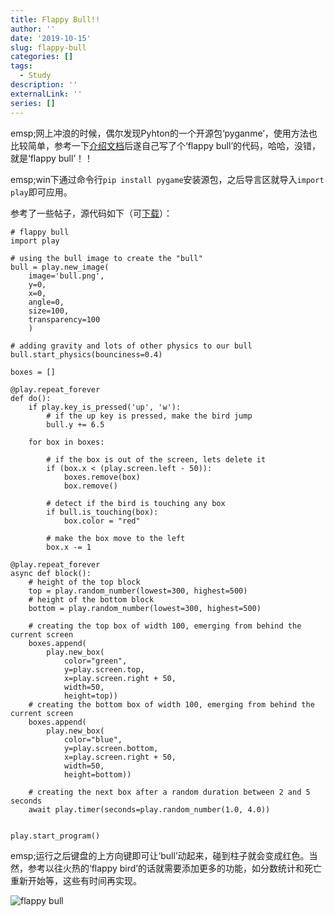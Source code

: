 ```yaml
---
title: Flappy Bull!!
author: ''
date: '2019-10-15'
slug: flappy-bull
categories: []
tags:
  - Study
description: ''
externalLink: ''
series: []
---
```

emsp;网上冲浪的时候，偶尔发现Pyhton的一个开源包‘pyganme’，使用方法也比较简单，参考一下[介绍文档](https://github.com/pygame/pygame)后遂自己写了个‘flappy bull’的代码，哈哈，没错，就是‘flappy bull’！！

emsp;win下通过命令行`pip install pygame`安装源包，之后导言区就导入`import play`即可应用。

参考了一些帖子，源代码如下（可[下载](https://raw.githubusercontent.com/HankPPeng/HankPeng.com/master/images/flappy_bull.7z)）：

```
# flappy bull
import play

# using the bull image to create the "bull"
bull = play.new_image(
    image='bull.png',
    y=0,
    x=0,
    angle=0,
    size=100,
    transparency=100
    )

# adding gravity and lots of other physics to our bull
bull.start_physics(bounciness=0.4)

boxes = []

@play.repeat_forever
def do():
    if play.key_is_pressed('up', 'w'):
        # if the up key is pressed, make the bird jump
        bull.y += 6.5

    for box in boxes:

        # if the box is out of the screen, lets delete it
        if (box.x < (play.screen.left - 50)):
            boxes.remove(box)
            box.remove()

        # detect if the bird is touching any box
        if bull.is_touching(box):
            box.color = "red"

        # make the box move to the left
        box.x -= 1

@play.repeat_forever
async def block():
    # height of the top block
    top = play.random_number(lowest=300, highest=500)
    # height of the bottom block
    bottom = play.random_number(lowest=300, highest=500)

    # creating the top box of width 100, emerging from behind the current screen
    boxes.append(
        play.new_box(
            color="green",
            y=play.screen.top,
            x=play.screen.right + 50,
            width=50,
            height=top))
    # creating the bottom box of width 100, emerging from behind the current screen
    boxes.append(
        play.new_box(
            color="blue",
            y=play.screen.bottom,
            x=play.screen.right + 50,
            width=50,
            height=bottom))

    # creating the next box after a random duration between 2 and 5 seconds
    await play.timer(seconds=play.random_number(1.0, 4.0))


play.start_program()
```
emsp;运行之后键盘的上方向键即可让‘bull’动起来，碰到柱子就会变成红色。当然，参考以往火热的‘flappy bird’的话就需要添加更多的功能，如分数统计和死亡重新开始等，这些有时间再实现。

![flappy bull](https://raw.githubusercontent.com/HankPPeng/HankPeng.com/master/images/flappy_bull.png)
